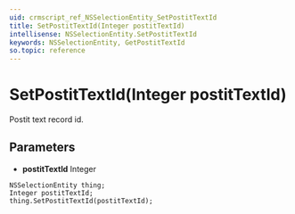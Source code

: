 ```yaml
---
uid: crmscript_ref_NSSelectionEntity_SetPostitTextId
title: SetPostitTextId(Integer postitTextId)
intellisense: NSSelectionEntity.SetPostitTextId
keywords: NSSelectionEntity, GetPostitTextId
so.topic: reference
---
```


# SetPostitTextId(Integer postitTextId)

Postit text record id.

## Parameters

* **postitTextId** Integer

```crmscript
NSSelectionEntity thing;
Integer postitTextId;
thing.SetPostitTextId(postitTextId);
```

